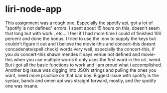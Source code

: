 # liri-node-app
This assignment was a rough one. Especially the spotify api, got a lot of "spotify is not defined" errors. I spent about 15 hours on this, doesn't seem that long but with work , etc... I feel if I had more time I could of finished 100 percent and done the bonus. I tried to use the .env to supply the keys but couldn't figure it out and i believe the movie-this and concert-this doesnt concadenate(spell check) words very well, especially the concert-this, if you do concert-this shawn mendes   it says venue not defined and movie-this when you use multiple words it only uses the first word in the url, weird. But i got all the basic functions to work and I am proud what i accomplished. Another big issue was digging into JSON strings and pulling the ones you want, need more practice on that bad boy. Biggest issue with spotify is the syntax, bands and omen api was straight forward, mostly, and the spotify one was insane. 